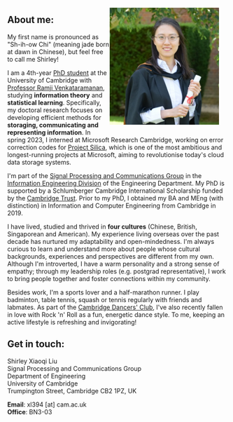 <img src="portrait.jpg" alt="portrait" 
width="250" height=auto ALIGN="right" style="float: right; margin:0 20px 20px 0">
## About me:
My first name is pronounced as "Sh-ih-ow Chi" (meaning jade born at dawn in Chinese), but  feel free to call me Shirley!

I am a 4th-year [PhD student](http://www.eng.cam.ac.uk/profiles/xl394)  at the University of Cambridge 
with [Professor Ramji Venkataramanan](https://rv285.github.io/), studying **information theory** and **statistical learning**.  Specifically, my doctoral research focuses on developing efficient methods for **storaging, communicating and representing information**. In spring 2023, I interned at 
Microsoft Research Cambridge, working on error correction codes for [Project Silica](https://www.microsoft.com/en-us/research/project/project-silica/), which is one of the most ambitious and longest-running projects at Microsoft, aiming to revolutionise today's cloud data storage systems.


I'm part of the [Signal Processing and Communications Group](https://sigproc.eng.cam.ac.uk/) in the [Information Engineering Division](http://www.eng.cam.ac.uk/research/academic-divisions/information-engineering) of the Engineering Department. 
My PhD is supported by a Schlumberger Cambridge International Scholarship funded by the [Cambridge Trust](https://www.cambridgetrust.org/). Prior to my PhD, I obtained my BA and MEng (with distinction) in Information and Computer Engineering from Cambridge in 2019. 

I have lived, studied and thrived in **four cultures** (Chinese, British, Singaporean and American). My experience living overseas over the past decade has nurtured my adaptability and open-mindedness. I'm always curious to learn and understand more about people whose cultural backgrounds, experiences and perspectives are different from my own. Although I'm introverted, I have a warm personality and a strong sense of empathy; through my leadership roles (e.g. postgrad representative), I work to bring people together and foster connections within my community. 

Besides work, I'm a sports lover and a half-marathon runner. I play badminton, table tennis, squash or tennis regularly with friends and labmates. As part of the [Cambridge Dancers' Club](https://www.cambridgedancers.org/), I've also recently fallen in love with Rock 'n' Roll as a fun, energetic dance style. To me, keeping an active lifestyle is refreshing and invigorating!

## Get in touch:
Shirley Xiaoqi Liu\
Signal Processing and Communications Group\
Department of Engineering\
University of Cambridge\
Trumpington Street, Cambridge CB2 1PZ, UK

**Email**: xl394 [at] cam.ac.uk\
**Office**: BN3-03